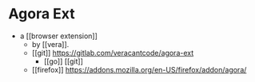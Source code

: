 # Agora Ext

- a [[browser extension]] 
  - by [[vera]].
  - [[git]] https://gitlab.com/veracantcode/agora-ext
    - [[go]] [[git]] 
  - [[firefox]] https://addons.mozilla.org/en-US/firefox/addon/agora/


